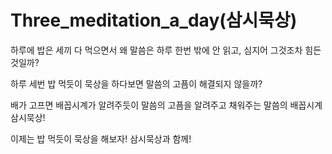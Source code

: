# Three_meditation_a_day(삼시묵상)
하루에 밥은 세끼 다 먹으면서 왜 말씀은 하루 한번 밖에 안 읽고, 심지어 그것조차 힘든 것일까?

하루 세번 밥 먹듯이 묵상을 하다보면 말씀의 고픔이 해결되지 않을까?

배가 고프면 배꼽시계가 알려주듯이 말씀의 고픔을 알려주고 채워주는 말씀의 배꼽시계 삼시묵상!

이제는 밥 먹듯이 묵상을 해보자! 삼시묵상과 함께!

